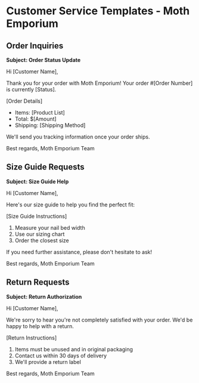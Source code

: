 # Customer Service Templates - Moth Emporium

## Order Inquiries
**Subject: Order Status Update**

Hi [Customer Name],

Thank you for your order with Moth Emporium! Your order #[Order Number] is currently [Status].

[Order Details]
- Items: [Product List]
- Total: $[Amount]
- Shipping: [Shipping Method]

We'll send you tracking information once your order ships.

Best regards,
Moth Emporium Team

## Size Guide Requests
**Subject: Size Guide Help**

Hi [Customer Name],

Here's our size guide to help you find the perfect fit:

[Size Guide Instructions]
1. Measure your nail bed width
2. Use our sizing chart
3. Order the closest size

If you need further assistance, please don't hesitate to ask!

Best regards,
Moth Emporium Team

## Return Requests
**Subject: Return Authorization**

Hi [Customer Name],

We're sorry to hear you're not completely satisfied with your order. We'd be happy to help with a return.

[Return Instructions]
1. Items must be unused and in original packaging
2. Contact us within 30 days of delivery
3. We'll provide a return label

Best regards,
Moth Emporium Team